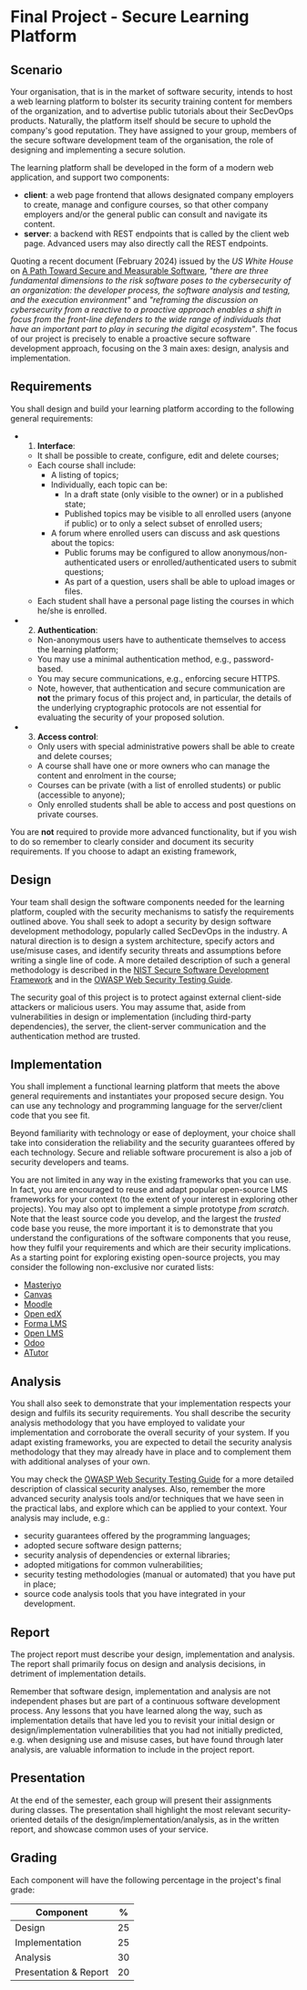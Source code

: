 # Final Project - Secure Learning Platform

## Scenario

Your organisation, that is in the market of software security, intends to host a web learning platform to bolster its security training content for members of the organization, and to advertise public tutorials about their SecDevOps products.
Naturally, the platform itself should be secure to uphold the company's good reputation.
They have assigned to your group, members of the secure software development team of the organisation, the role of designing and implementing a secure solution.


The learning platform shall be developed in the form of a modern web application, and support two components:

* **client**: a web page frontend that allows designated company employers to create, manage and configure courses, so that other company employers and/or the general public can consult and navigate its content.
* **server**: a backend with REST endpoints that is called by the client web page. Advanced users may also directly call the REST endpoints.

Quoting a recent document (February 2024) issued by the *US White House* on [A Path Toward Secure and
Measurable Software](https://www.whitehouse.gov/wp-content/uploads/2024/02/Final-ONCD-Technical-Report.pdf), _"there are three fundamental dimensions to the risk software poses to the cybersecurity of an organization: the developer process, the software analysis and testing, and the execution environment"_ and _"reframing the discussion on cybersecurity from a reactive to a proactive approach enables a shift in focus from the front-line defenders to the wide range of individuals that have an important part to play in securing the digital ecosystem"_. The focus of our project is precisely to enable a proactive secure software development approach, focusing on the 3 main axes: design, analysis and implementation.

## Requirements

You shall design and build your learning platform according to the following general requirements:

- 1. **Interface**:
    * It shall be possible to create, configure, edit and delete courses;
    * Each course shall include:
         - A listing of topics;
         - Individually, each topic can be:
             + In a draft state (only visible to the owner) or in a published state;
             + Published topics may be visible to all enrolled users (anyone if public) or to only a select subset of enrolled users;
        - A forum where enrolled users can discuss and ask questions about the topics:
            + Public forums may be configured to allow anonymous/non-authenticated users or enrolled/authenticated users to submit questions;
            + As part of a question, users shall be able to upload images or files.
    * Each student shall have a personal page listing the courses in which he/she is enrolled.
- 2. **Authentication**:
    * Non-anonymous users have to authenticate themselves to access the learning platform;
    * You may use a minimal authentication method, e.g., password-based.
    * You may secure communications, e.g., enforcing secure HTTPS.
    * Note, however, that authentication and secure communication are **not** the primary focus of this project and, in particular, the details of the underlying cryptographic protocols are not essential for evaluating the security of your proposed solution.
- 3. **Access control**:
    * Only users with special administrative powers shall be able to create and delete courses;
    * A course shall have one or more owners who can manage the content and enrolment in the course;
    * Courses can be private (with a list of enrolled students) or public (accessible to anyone);
    * Only enrolled students shall be able to access and post questions on private courses.

You are **not** required to provide more advanced functionality, but if you wish to do so remember to clearly consider and document its security requirements. If you choose to adapt an existing framework, 

## Design

Your team shall design the software components needed for the learning platform, coupled with the security mechanisms to satisfy the requirements outlined above.
You shall seek to adopt a security by design software development methodology, popularly called SecDevOps in the industry. A natural direction is to design a system architecture, specify actors and use/misuse cases, and identify security threats and assumptions before writing a single line of code. A more detailed description of such a general methodology is described in the [NIST Secure Software Development Framework](https://csrc.nist.gov/pubs/sp/800/218/final) and in the [OWASP Web Security Testing Guide](https://owasp.org/www-project-web-security-testing-guide/latest/).

The security goal of this project is to protect against external client-side attackers or malicious users.
You may assume that, aside from vulnerabilities in design or implementation (including third-party dependencies), the server, the client-server communication and the authentication method are trusted.

## Implementation

You shall implement a functional learning platform that meets the above general requirements and instantiates your proposed secure design.
You can use any technology and programming language for the server/client code that you see fit. 

Beyond familiarity with technology or ease of deployment, your choice shall take into consideration the reliability and the security guarantees offered by each technology. Secure and reliable software procurement is also a job of security developers and teams. 

You are not limited in any way in the existing frameworks that you can use. In fact, you are encouraged to reuse and adapt popular open-source LMS frameworks for your context (to the extent of your interest in exploring other projects). You may also opt to implement a simple prototype *from scratch*. Note that the least source code you develop, and the largest the *trusted* code base you reuse, the more important it is to demonstrate that you understand the configurations of the software components that you reuse, how they fulfil your requirements and which are their security implications. 
As a starting point for exploring existing open-source projects, you may consider the following non-exclusive nor curated lists:

* [Masteriyo](https://masteriyo.com/)
* [Canvas](https://www.instructure.com/canvas)
* [Moodle](https://moodle.org/)
* [Open edX](https://openedx.org/)
* [Forma LMS](https://www.formalms.org/)
* [Open LMS](https://www.openlms.net/)
* [Odoo](https://www.odoo.com/app/elearning)
* [ATutor](https://atutor.github.io/)

## Analysis

You shall also seek to demonstrate that your implementation respects your design and fulfils its security requirements.
You shall describe the security analysis methodology that you have employed to validate your implementation and corroborate the overall security of your system. If you adapt existing frameworks, you are expected to detail the security analysis methodology that they may already have in place and to complement them with additional analyses of your own.

You may check the [OWASP Web Security Testing Guide](https://owasp.org/www-project-web-security-testing-guide/latest/) for a more detailed description of classical security analyses.
Also, remember the more advanced security analysis tools and/or techniques that we have seen in the practical labs, and explore which can be applied to your context. Your analysis may include, e.g.:

- security guarantees offered by the programming languages;
- adopted secure software design patterns;
- security analysis of dependencies or external libraries;
- adopted mitigations for common vulnerabilities;
- security testing methodologies (manual or automated) that you have put in place;
- source code analysis tools that you have integrated in your development.

## Report

The project report must describe your design, implementation and analysis. The report shall primarily focus on design and analysis decisions, in detriment of implementation details.

Remember that software design, implementation and analysis are not independent phases but are part of a continuous software development process.
Any lessons that you have learned along the way, such as implementation details that have led you to revisit your initial design or design/implementation vulnerabilities that you had not initially predicted, e.g. when designing use and misuse cases, but have found through later analysis, are valuable information to include in the project report.

## Presentation

At the end of the semester, each group will present their assignments during classes. The presentation shall highlight the most relevant security-oriented details of the design/implementation/analysis, as in the written report, and showcase common uses of your service.

## Grading

Each component will have the following percentage in the project's final grade:

| Component              |  %   |
| ---------------------- | ---- |
| Design                 |  25  |
| Implementation         |  25  |
| Analysis               |  30  |
| Presentation & Report  |  20  |
